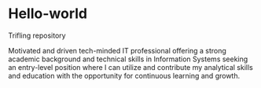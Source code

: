 # Hello-world
Trifling repository

Motivated and driven tech-minded IT professional offering a strong academic background
and technical skills in Information Systems seeking an entry-level position where I can
utilize and contribute my analytical skills and education with the opportunity for
continuous learning and growth.

